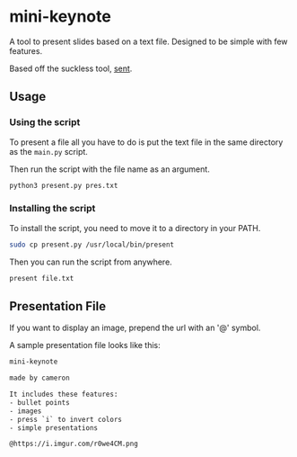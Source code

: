 # mini-keynote
A tool to present slides based on a text file. Designed to be simple with few features.

Based off the suckless tool, [sent](https://tools.suckless.org/sent/).


## Usage

### Using the script

To present a file all you have to do is put the text file in the same directory as the `main.py` script.

Then run the script with the file name as an argument.

```bash
python3 present.py pres.txt
```

### Installing the script

To install the script, you need to move it to a directory in your PATH.

```bash
sudo cp present.py /usr/local/bin/present
```

Then you can run the script from anywhere.

```bash
present file.txt
```

## Presentation File

If you want to display an image, prepend the url with an '@' symbol.

A sample presentation file looks like this:

```txt
mini-keynote

made by cameron

It includes these features:
- bullet points
- images
- press `i` to invert colors
- simple presentations

@https://i.imgur.com/r0we4CM.png
```